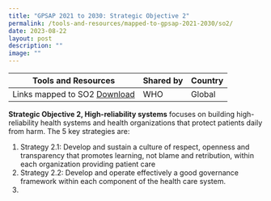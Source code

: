 ```yaml
---
title: "GPSAP 2021 to 2030: Strategic Objective 2"
permalink: /tools-and-resources/mapped-to-gpsap-2021-2030/so2/
date: 2023-08-22
layout: post
description: ""
image: ""
---
```

| Tools and Resources | Shared by | Country |
| -------- | -------- | -------- |
| Links mapped to SO2 [Download](/files/gkpslinka02-20232406.pdf)    | WHO     | Global     |

**Strategic Objective 2, High-reliability systems** focuses on building high-reliability health systems and health organizations that protect patients daily from harm. The 5 key strategies are:

1. Strategy 2.1: Develop and sustain a culture of respect, openness and transparency that promotes learning, not blame and retribution, within each organization providing patient care
2. Strategy 2.2: Develop and operate effectively a good governance framework within each component of the health care system.
3. 
